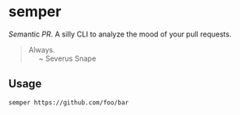 # semper

<i>Sem</i>antic _PR_. A silly CLI to analyze the mood of your pull requests.

> Always.<br>
> &nbsp;&nbsp;&nbsp;&nbsp; ~ Severus Snape

## Usage

`semper https://github.com/foo/bar`
